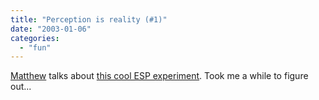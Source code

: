 ```yaml
---
title: "Perception is reality (#1)"
date: "2003-01-06"
categories: 
  - "fun"
---
```


[Matthew](http://radio.weblogs.com/0103021/) talks about [this cool ESP experiment](http://sprott.physics.wisc.edu/pickover/esp.html). Took me a while to figure out...
